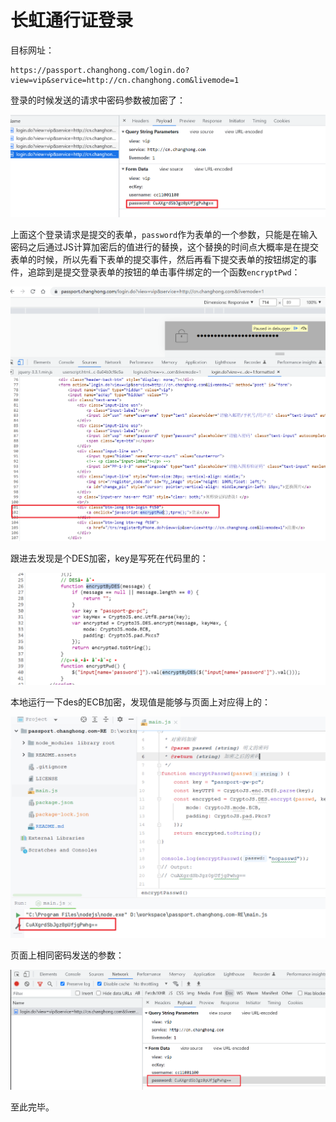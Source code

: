 # 长虹通行证登录 

目标网址：
```
https://passport.changhong.com/login.do?view=vip&service=http://cn.changhong.com&livemode=1
```

登录的时候发送的请求中密码参数被加密了：

![image-20221222020417953](README.assets/image-20221222020417953.png)

上面这个登录请求是提交的表单，`password`作为表单的一个参数，只能是在输入密码之后通过JS计算加密后的值进行的替换，这个替换的时间点大概率是在提交表单的时候，所以先看下表单的提交事件，然后再看下提交表单的按钮绑定的事件，追踪到是提交登录表单的按钮的单击事件绑定的一个函数`encryptPwd`： 

![image-20221222020356780](README.assets/image-20221222020356780.png)

跟进去发现是个DES加密，key是写死在代码里的： 

![image-20221222020320693](README.assets/image-20221222020320693.png)

本地运行一下des的ECB加密，发现值是能够与页面上对应得上的：

![image-20230102230120557](README.assets/image-20230102230120557.png)

页面上相同密码发送的参数：

![image-20230102230204912](README.assets/image-20230102230204912.png)

至此完毕。 
